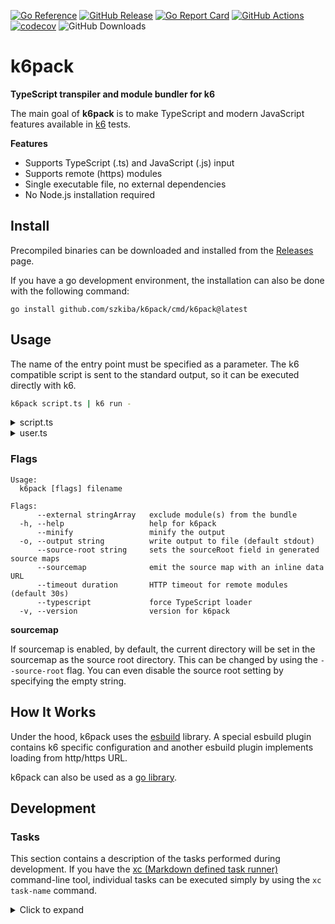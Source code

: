 [![Go Reference](https://pkg.go.dev/badge/github.com/szkiba/k6pack.svg)](https://pkg.go.dev/github.com/szkiba/k6pack)
[![GitHub Release](https://img.shields.io/github/v/release/szkiba/k6pack)](https://github.com/szkiba/k6pack/releases/)
[![Go Report Card](https://goreportcard.com/badge/github.com/szkiba/k6pack)](https://goreportcard.com/report/github.com/szkiba/k6pack)
[![GitHub Actions](https://github.com/szkiba/k6pack/actions/workflows/test.yml/badge.svg)](https://github.com/szkiba/k6pack/actions/workflows/test.yml)
[![codecov](https://codecov.io/gh/szkiba/k6pack/graph/badge.svg?token=krmjUlDGM5)](https://codecov.io/gh/szkiba/k6pack)
![GitHub Downloads](https://img.shields.io/github/downloads/szkiba/k6pack/total)

# k6pack

**TypeScript transpiler and module bundler for k6**

The main goal of **k6pack** is to make TypeScript and modern JavaScript features available in [k6](https://k6.io/) tests.

**Features**

- Supports TypeScript (.ts) and JavaScript (.js) input
- Supports remote (https) modules
- Single executable file, no external dependencies
- No Node.js installation required

## Install

Precompiled binaries can be downloaded and installed from the [Releases](https://github.com/szkiba/k6pack/releases) page.

If you have a go development environment, the installation can also be done with the following command:

```
go install github.com/szkiba/k6pack/cmd/k6pack@latest
```

## Usage

The name of the entry point must be specified as a parameter. The k6 compatible script is sent to the standard output, so it can be executed directly with k6.

```sh
k6pack script.ts | k6 run -
```
<details>
<summary>script.ts</summary>

```ts file=examples/script.ts
import { User, newUser } from "./user";

export default () => {
  const user: User = newUser("John");
  console.log(user);
};
```

</details>

<details>
<summary>user.ts</summary>


```ts file=examples/user.ts
interface User {
  name: string;
  id: number;
}

class UserAccount implements User {
  name: string;
  id: number;

  constructor(name: string) {
    this.name = name;
    this.id = Math.floor(Math.random() * Number.MAX_SAFE_INTEGER);
  }
}

function newUser(name: string): User {
  return new UserAccount(name);
}

export { User, newUser };
```

</details>

### Flags

```
Usage:
  k6pack [flags] filename

Flags:
      --external stringArray   exclude module(s) from the bundle
  -h, --help                   help for k6pack
      --minify                 minify the output
  -o, --output string          write output to file (default stdout)
      --source-root string     sets the sourceRoot field in generated source maps
      --sourcemap              emit the source map with an inline data URL
      --timeout duration       HTTP timeout for remote modules (default 30s)
      --typescript             force TypeScript loader
  -v, --version                version for k6pack
```

**sourcemap**

If sourcemap is enabled, by default, the current directory will be set in the sourcemap as the source root directory. This can be changed by using the `--source-root` flag. You can even disable the source root setting by specifying the empty string.

## How It Works

Under the hood, k6pack uses the [esbuild](https://github.com/evanw/esbuild) library. A special esbuild plugin contains k6 specific configuration and another esbuild plugin implements loading from http/https URL.

k6pack can also be used as a [go library](https://pkg.go.dev/github.com/szkiba/k6pack).

## Development

### Tasks

This section contains a description of the tasks performed during development. If you have the [xc (Markdown defined task runner)](https://github.com/joerdav/xc) command-line tool, individual tasks can be executed simply by using the `xc task-name` command.

<details><summary>Click to expand</summary>

#### lint

Run the static analyzer.

```
golangci-lint run
```

#### test

Run the tests.

```
go test -count 1 -race -coverprofile=build/coverage.txt ./...
```

#### coverage

View the test coverage report.

```
go tool cover -html=build/coverage.txt
```

#### build

Build the executable binary.

This is the easiest way to create an executable binary (although the release process uses the goreleaser tool to create release versions).

```
go build -ldflags="-w -s" -o build/k6pack .
```

#### snapshot

Creating an executable binary with a snapshot version.

The goreleaser command-line tool is used during the release process. During development, it is advisable to create binaries with the same tool from time to time.

```
goreleaser build --snapshot --clean --single-target -o build/k6pack
```

#### examples

Run scripts from examples directory.

```
go run ./cmd/k6pack examples/script.ts | go run go.k6.io/k6@latest run -
go run ./cmd/k6pack examples/simple.ts | go run go.k6.io/k6@latest run -
```

#### clean

Delete the build directory.

```
rm -rf build
```

#### all

Run all tasks.

Requires: lint,test,build,snapshot,examples

</details>
